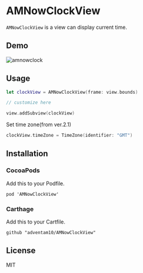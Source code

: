 # AMNowClockView

`AMNowClockView` is a view can display current time.

## Demo

![amnowclock](https://user-images.githubusercontent.com/34936885/34642298-1594ee86-f354-11e7-85a6-39d97bf96785.gif)

## Usage

```swift
let clockView = AMNowClockView(frame: view.bounds)

// customize here

view.addSubview(clockView)
```

Set time zone(from ver.2.1)

```swift
clockView.timeZone = TimeZone(identifier: "GMT")
```

## Installation

### CocoaPods

Add this to your Podfile.
```ogdl
pod 'AMNowClockView'
```

### Carthage

Add this to your Cartfile.

```ogdl
github "adventam10/AMNowClockView"
```

## License

MIT

